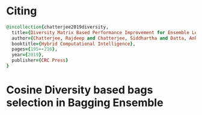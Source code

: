 # Citing
```ruby
@incollection{chatterjee2019diversity,
  title={Diversity Matrix Based Performance Improvement for Ensemble Learning Approach},
  author={Chatterjee, Rajdeep and Chatterjee, Siddhartha and Datta, Ankita and Sanyal, Debarshi Kumar},
  booktitle={Hybrid Computational Intelligence},
  pages={195--216},
  year={2019},
  publisher={CRC Press}
}
```

# Cosine Diversity based bags selection in Bagging Ensemble
